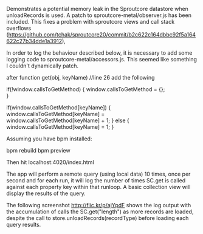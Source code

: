 Demonstrates a potential memory leak in the Sproutcore datastore when unloadRecords is used.  A patch to sproutcore-metal/observer.js has been included. This fixes a problem with sproutcore views and call stack overflows (https://github.com/tchak/sproutcore20/commit/b2c622c164dbbc92f5a164622c27b34dde1a3912),


In order to log the behaviour described below, it is necessary to add some logging code to sproutcore-metal/accessors.js. This seemed like something I couldn't dynamically patch.

after function get(obj, keyName) //line 26 add the following

  if(!window.callsToGetMethod) {
    window.callsToGetMethod = {};	 		
  }

  if(window.callsToGetMethod[keyName]) {
    window.callsToGetMethod[keyName] = window.callsToGetMethod[keyName] + 1;
  } else {
    window.callsToGetMethod[keyName] = 1;
  }



Assuming you have bpm installed:

bpm rebuild
bpm preview

Then hit localhost:4020/index.html

The app will perform a remote query (using local data) 10 times, once per second and for each run, it will log the number of times SC.get is called against each property key within that runloop. A basic collection view will display the results of the query.

The following screenshot http://flic.kr/p/ajYpdF shows the log output with the accumulation of calls the SC.get("length") as more records are loaded, despite the call to store.unloadRecords(recordType) before loading each query results.




